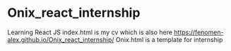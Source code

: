 # Onix_react_internship
Learning React JS
index.html is my cv which is also here https://fenomen-alex.github.io/Onix_react_internship/
Onix.html is a template for internship
